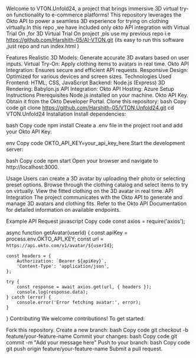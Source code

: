 Welcome to VTON.Unfold24, a project that brings immersive 3D virtual try-on functionality to e-commerce platforms! This repository leverages the Okto API to power a seamless 3D experience for trying on clothing virtually.In this repo ,we have included only okto API integration with Virtual Trial On ,for 3D Virtual Trial On project ,pls use my previous repo i.e https://github.com/Harshith-05/AI-VTON.git (its easy to run this software ,just repo and run index.html )

Features
Realistic 3D Models: Generate accurate 3D avatars based on user inputs.
Virtual Try-On: Apply clothing items to avatars in real time.
Okto API Integration: Ensures secure and efficient API requests.
Responsive Design: Optimized for various devices and screen sizes.
Technologies Used
Frontend: HTML, CSS, JavaScript
Backend: Node.js (Express)
3D Rendering: Babylon.js
API Integration: Okto API
Hosting: Azure
Setup Instructions
Prerequisites
Node.js installed on your machine.
Okto API Key. Obtain it from the Okto Developer Portal.
Clone this repository:
bash
Copy code
git clone https://github.com/Harshith-05/VTON.Unfold24.git
cd VTON.Unfold24
Installation
Install dependencies:

bash
Copy code
npm install
Create a .env file in the project root and add your Okto API Key:

env
Copy code
OKTO_API_KEY=your_api_key_here
Start the development server:

bash
Copy code
npm start
Open your browser and navigate to http://localhost:3000.

Usage
Users can create a 3D avatar by uploading their photo or selecting preset options.
Browse through the clothing catalog and select items to try on virtually.
View the fitted clothing on the 3D avatar in real time.
API Integration
The project communicates with the Okto API to generate and manage 3D avatars and clothing fits. Refer to the Okto API Documentation for detailed information on available endpoints.

Example API Request
javascript
Copy code
const axios = require('axios');

async function getAvatar(userId) {
    const apiKey = process.env.OKTO_API_KEY;
    const url = `https://api.okto.com/v1/avatar/${userId}`;

    const headers = {
        Authorization: `Bearer ${apiKey}`,
        'Content-Type': 'application/json',
    };

    try {
        const response = await axios.get(url, { headers });
        console.log(response.data);
    } catch (error) {
        console.error('Error fetching avatar:', error);
    }
}
Contributing
We welcome contributions! To get started:

Fork this repository.
Create a new branch:
bash
Copy code
git checkout -b feature/your-feature-name
Commit your changes:
bash
Copy code
git commit -m "Add your message here"
Push to your branch:
bash
Copy code
git push origin feature/your-feature-name
Submit a pull request.

